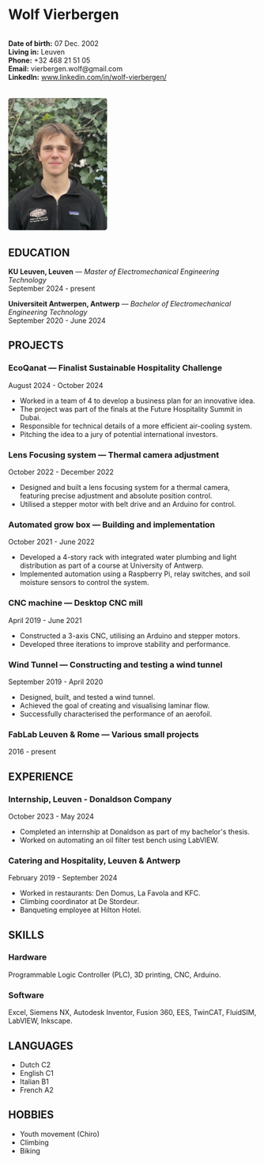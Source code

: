 # Wolf Vierbergen

<div style="display: flex; flex-wrap: wrap; align-items: start; gap: 20px; margin-bottom: 30px;">
    <div style="flex: 1; min-width: 300px;">
        <p><strong>Date of birth:</strong> 07 Dec. 2002<br>
        <strong>Living in:</strong> Leuven<br>
        <strong>Phone:</strong> +32 468 21 51 05<br>
        <strong>Email:</strong> vierbergen.wolf@gmail.com<br>
        <strong>LinkedIn:</strong> <a href="https://www.linkedin.com/in/wolf-vierbergen/">www.linkedin.com/in/wolf-vierbergen/</a></p>
    </div>
    <div style="width: 200px;">
        <img src="profiel_foto.jpg" alt="Profile Photo" style="width: 200px; border-radius: 5px;">
    </div>
</div>


## EDUCATION

**KU Leuven, Leuven** — *Master of Electromechanical Engineering Technology*  
September 2024 - present

**Universiteit Antwerpen, Antwerp** — *Bachelor of Electromechanical Engineering Technology*  
September 2020 - June 2024

## PROJECTS

### EcoQanat — Finalist Sustainable Hospitality Challenge
August 2024 - October 2024
- Worked in a team of 4 to develop a business plan for an innovative idea.
- The project was part of the finals at the Future Hospitality Summit in Dubai.
- Responsible for technical details of a more efficient air-cooling system.
- Pitching the idea to a jury of potential international investors.

### Lens Focusing system — Thermal camera adjustment
October 2022 - December 2022
- Designed and built a lens focusing system for a thermal camera, featuring precise adjustment and absolute position control.
- Utilised a stepper motor with belt drive and an Arduino for control.

### Automated grow box — Building and implementation
October 2021 - June 2022
- Developed a 4-story rack with integrated water plumbing and light distribution as part of a course at University of Antwerp.
- Implemented automation using a Raspberry Pi, relay switches, and soil moisture sensors to control the system.

### CNC machine — Desktop CNC mill
April 2019 - June 2021
- Constructed a 3-axis CNC, utilising an Arduino and stepper motors.
- Developed three iterations to improve stability and performance.

### Wind Tunnel — Constructing and testing a wind tunnel
September 2019 - April 2020
- Designed, built, and tested a wind tunnel.
- Achieved the goal of creating and visualising laminar flow.
- Successfully characterised the performance of an aerofoil.

### FabLab Leuven & Rome — Various small projects
2016 - present

## EXPERIENCE

### Internship, Leuven - Donaldson Company
October 2023 - May 2024
- Completed an internship at Donaldson as part of my bachelor's thesis.
- Worked on automating an oil filter test bench using LabVIEW.

### Catering and Hospitality, Leuven & Antwerp
February 2019 - September 2024
- Worked in restaurants: Den Domus, La Favola and KFC.
- Climbing coordinator at De Stordeur.
- Banqueting employee at Hilton Hotel.

## SKILLS

### Hardware
Programmable Logic Controller (PLC), 3D printing, CNC, Arduino.

### Software
Excel, Siemens NX, Autodesk Inventor, Fusion 360, EES, TwinCAT, FluidSIM, LabVIEW, Inkscape.

## LANGUAGES
- Dutch C2
- English C1
- Italian B1
- French A2

## HOBBIES
- Youth movement (Chiro)
- Climbing
- Biking
